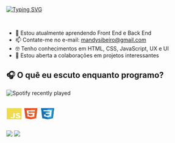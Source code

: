 [![Typing SVG](https://readme-typing-svg.herokuapp.com/?color=000066&size=40&center=true&vCenter=true&width=1000&lines=Olá,+bem-vindo(a)+ao+meu+perfil!+👋;Me+chamo+Amanda+Ribeiro+:%29)](https://git.io/typing-svg)

<br>

- 🌱 Estou atualmente aprendendo Front End e Back End
- 📫 Contate-me no e-mail: mandysibeiro@gmail.com
- 🤓  Tenho conhecimentos em HTML, CSS, JavaScript, UX e UI
- 🤝 Estou aberta a colaborações em projetos interessantes


🎧 O quê eu escuto enquanto programo?
  ----------------------------
 ![Spotify recently played](https://spotify-recently-played-readme.vercel.app/api?user=2xxue1r6lw0akdzmpwyar0rwd&width=600)

<div style="display: inline_block"><br>
  <img align="center" alt="Rafa-Js" height="30" width="40" src="https://raw.githubusercontent.com/devicons/devicon/master/icons/javascript/javascript-plain.svg">
  <img align="center" alt="Rafa-HTML" height="30" width="40" src="https://raw.githubusercontent.com/devicons/devicon/master/icons/html5/html5-original.svg">
  <img align="center" alt="Rafa-CSS" height="30" width="40" src="https://raw.githubusercontent.com/devicons/devicon/master/icons/css3/css3-original.svg">
</div>
  
  ##
 
<div> 
  <a href = "mailto:mandysibeiro@gmail.com"><img src="https://img.shields.io/badge/-Gmail-%23333?style=for-the-badge&logo=gmail&logoColor=white" target="_blank"></a>
  <a href="https://www.linkedin.com/in/amanda-ribeiro-6456b2245/" target="_blank"><img src="https://img.shields.io/badge/-LinkedIn-%230077B5?style=for-the-badge&logo=linkedin&logoColor=white" target="_blank"></a> 
</div>


